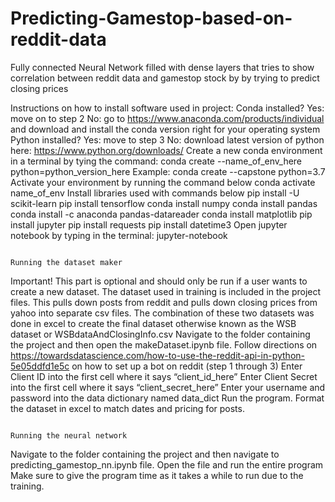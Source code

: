 # Predicting-Gamestop-based-on-reddit-data
Fully connected Neural Network filled with dense layers that tries to show correlation between reddit data and gamestop stock by by trying to predict closing prices

Instructions on how to install software used in project:
Conda installed?
    Yes: move on to step 2
    No: go to https://www.anaconda.com/products/individual and download and install the conda version right for your operating system
Python installed?
    Yes: move to step 3
    No: download latest version of python here: https://www.python.org/downloads/ 
Create a new conda environment in a terminal by tying the command: conda create --name_of_env_here python=python_version_here
    Example: conda create --capstone python=3.7
Activate your environment by running the command below
    conda activate name_of_env
Install libraries used with commands below
    pip install -U scikit-learn
    pip install tensorflow
    conda install numpy
    conda install pandas
    conda install -c anaconda pandas-datareader
    conda install matplotlib
    pip install jupyter
    pip install requests
    pip install datetime3
Open jupyter notebook by typing in the terminal: jupyter-notebook

                                                                      Running the dataset maker
Important! This part is optional and should only be run if a user wants to create a new dataset. The dataset used in training is included in the project files. This pulls down posts from reddit and pulls down closing prices from yahoo into separate csv files. The combination of these two datasets was done in excel to create the final dataset otherwise known as the WSB dataset or WSBdataAndClosingInfo.csv 
Navigate to the folder containing the project and then open the makeDataset.ipynb file. 
Follow directions on https://towardsdatascience.com/how-to-use-the-reddit-api-in-python-5e05ddfd1e5c on how to set up a bot on reddit (step 1 through 3)
Enter Client ID into the first cell where it says “client_id_here”
Enter Client Secret into the first cell where it says “client_secret_here”
Enter your username and password into the data dictionary named data_dict
Run the program. 
Format the dataset in excel to match dates and pricing for posts.

                                                                      Running the neural network
Navigate to the folder containing the project and then navigate to  predicting_gamestop_nn.ipynb file. 
Open the file and run the entire program
Make sure to give the program time as it takes a while to run due to the training.
